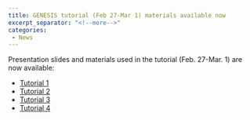 ```yaml
---
title: GENESIS tutorial (Feb 27-Mar 1) materials available now
excerpt_separator: "<!--more-->"
categories:
 - News
---
```


Presentation slides and materials used in the tutorial (Feb. 27-Mar. 1)
are now available:
- [Tutorial 1](/assets/fundamental/2017_03_20170228_Tutorial_1.pdf)
- [Tutorial 2](/assets/fundamental/2017_03_20170228_Tutorial_2.pdf)
- [Tutorial 3](/assets/fundamental/2017_03_tutorial3.pdf)
- [Tutorial 4](/assets/fundamental/2017_03_20170301_Tutorial_4.pdf)
